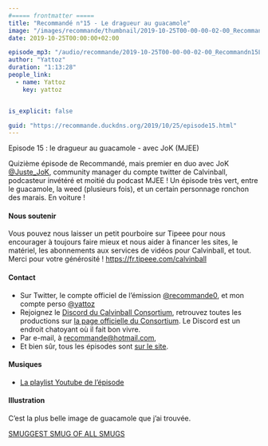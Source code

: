 ```yaml
---
#===== frontmatter =====
title: "Recommandé n°15 - Le dragueur au guacamole"
image: "/images/recommande/thumbnail/2019-10-25T00-00-00-02-00_Recommandn15Ledragueurauguacamole.jpg"
date: 2019-10-25T00:00:00+02:00

episode_mp3: "/audio/recommande/2019-10-25T00-00-00-02-00_Recommandn15Ledragueurauguacamole.mp3"
author: "Yattoz"
duration: "1:13:28"
people_link: 
  - name: Yattoz
    key: yattoz


is_explicit: false

guid: "https://recommande.duckdns.org/2019/10/25/episode15.html"
---
```


<PodcastHeader/>

<!-- ECRIRE LA DESCRIPTION DE L'EPISODE SOUS CETTE LIGNE -->


 Episode 15 : le dragueur au guacamole - avec JoK (MJEE) 

<p>Quizième épisode de Recommandé, mais premier en duo avec JoK <a href="https://twitter.com/Juste_JoK" rel="nofollow">@Juste_JoK</a>, community manager du compte twitter de Calvinball, podcasteur invétéré et moitié du podcast MJEE ! Un épisode très vert, entre le guacamole, la weed (plusieurs fois), et un certain personnage ronchon des marais. En voiture !</p>

<h4>Nous soutenir</h4>

<p>Vous pouvez nous laisser un petit pourboire sur Tipeee pour nous encourager à toujours faire mieux et nous aider à financer les sites, le matériel, les abonnements aux services de vidéos pour Calvinball, et tout. Merci pour votre générosité ! <a href="https://fr.tipeee.com/calvinball" rel="nofollow">https://fr.tipeee.com/calvinball</a></p>

<h4>Contact</h4>

<ul>
  <li>Sur Twitter, le compte officiel de l’émission <a href="https://twitter.com/recommande0" rel="nofollow">@recommande0</a>, et mon compte perso <a href="https://twitter.com/yattoz" rel="nofollow">@yattoz</a></li>
  <li>Rejoignez le <a href="https://discord.gg/4RnA9v7" rel="nofollow">Discord du Calvinball Consortium</a>, retrouvez toutes les productions sur <a href="https://calvinballradio.wordpress.com/" rel="nofollow">la page officielle du Consortium</a>. Le Discord est un endroit chatoyant où il fait bon vivre.</li>
  <li>Par e-mail, à <a href="mailto:recommande@hotmail.com" rel="nofollow">recommande@hotmail.com</a>,</li>
  <li>Et bien sûr, tous les épisodes sont <a href="https://recommande.duckdns.org" rel="nofollow">sur le site</a>.</li>
</ul>

<h4>Musiques</h4>

<ul>
  <li><a href="https://www.youtube.com/playlist?list=PLNjXbZkItxta80IPIxxJSgxgS2ERQ1imm" rel="nofollow">La playlist Youtube de l’épisode</a></li>
</ul>

<h4>Illustration</h4>

<p>C’est la plus belle image de guacamole que j’ai trouvée.</p>

<p><a href="https://www.youtube.com/watch?v=tdi19AZvHkQ" rel="nofollow">SMUGGEST SMUG OF ALL SMUGS</a></p>


